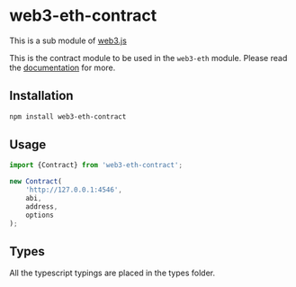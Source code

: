 # web3-eth-contract

This is a sub module of [web3.js][repo]

This is the contract module to be used in the `web3-eth` module.
Please read the [documentation][docs] for more.

## Installation

```bash
npm install web3-eth-contract
```

## Usage

```js
import {Contract} from 'web3-eth-contract';

new Contract(
    'http://127.0.0.1:4546',
    abi,
    address,
    options
);
```

## Types 

All the typescript typings are placed in the types folder. 

[docs]: http://web3js.readthedocs.io/en/1.0/
[repo]: https://github.com/puffscoin/web3.js
